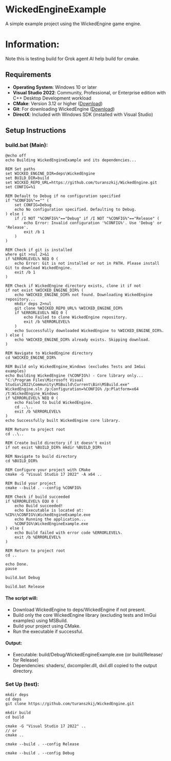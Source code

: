 # WickedEngineExample

A simple example project using the WickedEngine game engine.

# Information:
  Note this is testing build for Grok agent AI help build for cmake.

## Requirements

- **Operating System**: Windows 10 or later
- **Visual Studio 2022**: Community, Professional, or Enterprise edition with C++ Desktop Development workload
- **CMake**: Version 3.12 or higher ([Download](https://cmake.org/download/))
- **Git**: For downloading WickedEngine ([Download](https://git-scm.com/downloads))
- **DirectX**: Included with Windows SDK (installed with Visual Studio)

## Setup Instructions

### build.bat (Main):
```
@echo off
echo Building WickedEngineExample and its dependencies...

REM Set paths
set WICKED_ENGINE_DIR=deps\WickedEngine
set BUILD_DIR=build
set WICKED_REPO_URL=https://github.com/turanszkij/WickedEngine.git
set CONFIG=%1

REM Default to Debug if no configuration specified
if "%CONFIG%"=="" (
    set CONFIG=Debug
    echo No configuration specified. Defaulting to Debug.
) else (
    if /I NOT "%CONFIG%"=="Debug" if /I NOT "%CONFIG%"=="Release" (
        echo Error: Invalid configuration '%CONFIG%'. Use 'Debug' or 'Release'.
        exit /b 1
    )
)

REM Check if git is installed
where git >nul 2>&1
if %ERRORLEVEL% NEQ 0 (
    echo Error: Git is not installed or not in PATH. Please install Git to download WickedEngine.
    exit /b 1
)

REM Check if WickedEngine directory exists, clone it if not
if not exist %WICKED_ENGINE_DIR% (
    echo %WICKED_ENGINE_DIR% not found. Downloading WickedEngine repository...
    mkdir deps 2>nul
    git clone %WICKED_REPO_URL% %WICKED_ENGINE_DIR%
    if %ERRORLEVEL% NEQ 0 (
        echo Failed to clone WickedEngine repository.
        exit /b %ERRORLEVEL%
    )
    echo Successfully downloaded WickedEngine to %WICKED_ENGINE_DIR%.
) else (
    echo %WICKED_ENGINE_DIR% already exists. Skipping download.
)

REM Navigate to WickedEngine directory
cd %WICKED_ENGINE_DIR%

REM Build only WickedEngine_Windows (excludes Tests and ImGui examples)
echo Building WickedEngine (%CONFIG%) - Core library only...
"C:\Program Files\Microsoft Visual Studio\2022\Community\MSBuild\Current\Bin\MSBuild.exe" WickedEngine.sln /p:Configuration=%CONFIG% /p:Platform=x64 /t:WickedEngine_Windows
if %ERRORLEVEL% NEQ 0 (
    echo Failed to build WickedEngine.
    cd ..\..
    exit /b %ERRORLEVEL%
)
echo Successfully built WickedEngine core library.

REM Return to project root
cd ..\..

REM Create build directory if it doesn't exist
if not exist %BUILD_DIR% mkdir %BUILD_DIR%

REM Navigate to build directory
cd %BUILD_DIR%

REM Configure your project with CMake
cmake -G "Visual Studio 17 2022" -A x64 ..

REM Build your project
cmake --build . --config %CONFIG%

REM Check if build succeeded
if %ERRORLEVEL% EQU 0 (
    echo Build succeeded!
    echo Executable is located at: %CD%\%CONFIG%\WickedEngineExample.exe
    echo Running the application...
    %CONFIG%\WickedEngineExample.exe
) else (
    echo Build failed with error code %ERRORLEVEL%.
    exit /b %ERRORLEVEL%
)

REM Return to project root
cd ..

echo Done.
pause
```

```
build.bat Debug
```
```
build.bat Release
```
#### The script will:
 * Download WickedEngine to deps/WickedEngine if not present.
 * Build only the core WickedEngine library (excluding tests and ImGui examples) using MSBuild.
 * Build your project using CMake.
 * Run the executable if successful.

#### Output:
 * Executable: build/Debug/WickedEngineExample.exe (or build/Release/ for Release)
 * Dependencies: shaders/, dxcompiler.dll, dxil.dll copied to the output directory.

###  Set Up (test):

```
mkdir deps
cd deps
git clone https://github.com/turanszkij/WickedEngine.git
```

```
mkdir build
cd build

cmake -G "Visual Studio 17 2022" ..
// or
cmake ..
```
```
cmake --build . --config Release
```
```
cmake --build . --config Debug
```
